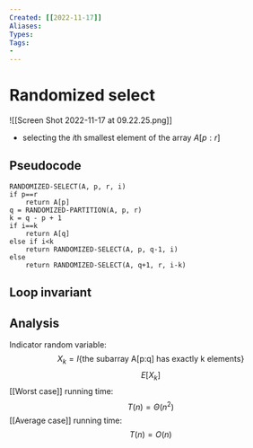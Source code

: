 ```yaml
---
Created: [[2022-11-17]]
Aliases: 
Types: 
Tags: 
- 
---
```

# Randomized select
![[Screen Shot 2022-11-17 at 09.22.25.png]]
- selecting the $i$th smallest element of the array $A[p:r]$

## Pseudocode
```Pseudocode
RANDOMIZED-SELECT(A, p, r, i)
if p==r
	return A[p]
q = RANDOMIZED-PARTITION(A, p, r)
k = q - p + 1
if i==k
	return A[q]
else if i<k
	return RANDOMIZED-SELECT(A, p, q-1, i)
else
	return RANDOMIZED-SELECT(A, q+1, r, i-k)
```

## Loop invariant

## Analysis
Indicator random variable: 
$$X_k=I\{\text{the subarray A[p:q] has exactly k elements}\}$$
$$E[X_k]$$
[[Worst case]] running time:
$$T(n)=\Theta(n^2)$$
[[Average case]] running time: 
$$T(n)=O(n)$$